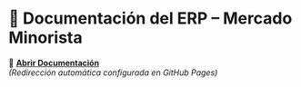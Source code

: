 # 📄 Documentación del ERP – Mercado Minorista

🔗 **[Abrir Documentación](https://softcoder-sebas.github.io/Arqu_Soft_A2/)**  
*(Redirección automática configurada en GitHub Pages)*
